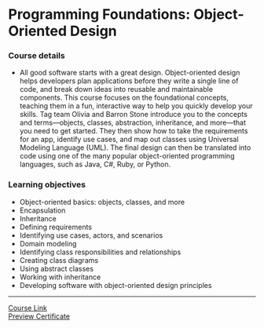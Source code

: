 # Programming Foundations: Object-Oriented Design

### Course details

- All good software starts with a great design. Object-oriented design helps developers plan applications before they write a single line of code, and break down ideas into reusable and maintainable components. This course focuses on the foundational concepts, teaching them in a fun, interactive way to help you quickly develop your skills. Tag team Olivia and Barron Stone introduce you to the concepts and terms—objects, classes, abstraction, inheritance, and more—that you need to get started. They then show how to take the requirements for an app, identify use cases, and map out classes using Universal Modeling Language (UML). The final design can then be translated into code using one of the many popular object-oriented programming languages, such as Java, C#, Ruby, or Python.

### Learning objectives

- Object-oriented basics: objects, classes, and more
- Encapsulation
- Inheritance
- Defining requirements
- Identifying use cases, actors, and scenarios
- Domain modeling
- Identifying class responsibilities and relationships
- Creating class diagrams
- Using abstract classes
- Working with inheritance
- Developing software with object-oriented design principles

---

[Course Link](https://www.linkedin.com/learning/programming-foundations-object-oriented-design-3/)
<br>[Preview Certificate](https://www.linkedin.com/learning/certificates/7468757887fb704b7a9645f698b876f40fcdc4dd70070e3e1ef2330bb7f970f0?lipi=urn%3Ali%3Apage%3Ad_flagship3_profile_view_base_certifications_details%3BUEsAtia%2FQY%2Bveh%2FD5dIpxQ%3D%3D)
